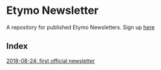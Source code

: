 # Etymo Newsletter

A repository for published Etymo Newsletters. Sign up [here](https://docs.google.com/forms/d/e/1FAIpQLScPzDcOp6gnVWtiXtLOG_uFff0Fg7uEuXqg0cu5LiCNkq637Q/viewform)

## Index

[2018-08-24: first official newsletter](2018-08-24/index.html)
